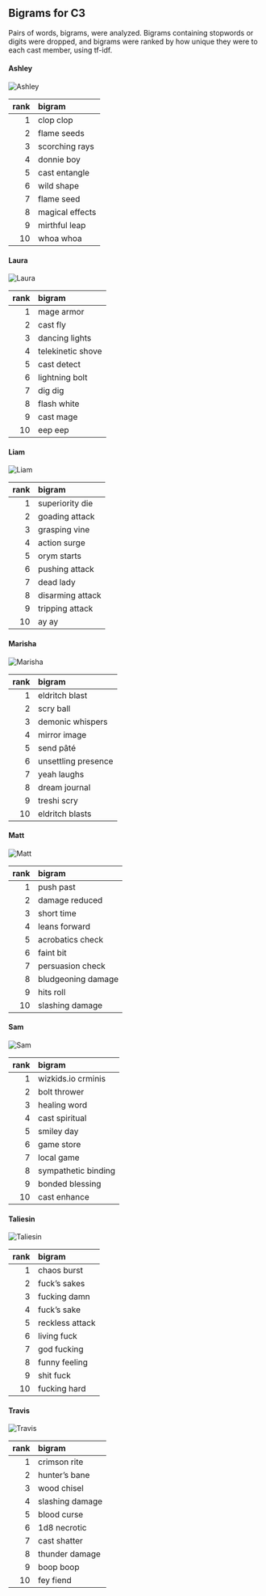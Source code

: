 
## Bigrams for C3

Pairs of words, bigrams, were analyzed. Bigrams containing stopwords or
digits were dropped, and bigrams were ranked by how unique they were to
each cast member, using tf-idf.

#### Ashley

![Ashley](../plots/bigramClouds/C3/C3ASHLEY.png)

| rank | bigram          |
| ---: | :-------------- |
|    1 | clop clop       |
|    2 | flame seeds     |
|    3 | scorching rays  |
|    4 | donnie boy      |
|    5 | cast entangle   |
|    6 | wild shape      |
|    7 | flame seed      |
|    8 | magical effects |
|    9 | mirthful leap   |
|   10 | whoa whoa       |

#### Laura

![Laura](../plots/bigramClouds/C3/C3LAURA.png)

| rank | bigram            |
| ---: | :---------------- |
|    1 | mage armor        |
|    2 | cast fly          |
|    3 | dancing lights    |
|    4 | telekinetic shove |
|    5 | cast detect       |
|    6 | lightning bolt    |
|    7 | dig dig           |
|    8 | flash white       |
|    9 | cast mage         |
|   10 | eep eep           |

#### Liam

![Liam](../plots/bigramClouds/C3/C3LIAM.png)

| rank | bigram           |
| ---: | :--------------- |
|    1 | superiority die  |
|    2 | goading attack   |
|    3 | grasping vine    |
|    4 | action surge     |
|    5 | orym starts      |
|    6 | pushing attack   |
|    7 | dead lady        |
|    8 | disarming attack |
|    9 | tripping attack  |
|   10 | ay ay            |

#### Marisha

![Marisha](../plots/bigramClouds/C3/C3MARISHA.png)

| rank | bigram              |
| ---: | :------------------ |
|    1 | eldritch blast      |
|    2 | scry ball           |
|    3 | demonic whispers    |
|    4 | mirror image        |
|    5 | send pâté           |
|    6 | unsettling presence |
|    7 | yeah laughs         |
|    8 | dream journal       |
|    9 | treshi scry         |
|   10 | eldritch blasts     |

#### Matt

![Matt](../plots/bigramClouds/C3/C3MATT.png)

| rank | bigram             |
| ---: | :----------------- |
|    1 | push past          |
|    2 | damage reduced     |
|    3 | short time         |
|    4 | leans forward      |
|    5 | acrobatics check   |
|    6 | faint bit          |
|    7 | persuasion check   |
|    8 | bludgeoning damage |
|    9 | hits roll          |
|   10 | slashing damage    |

#### Sam

![Sam](../plots/bigramClouds/C3/C3SAM.png)

| rank | bigram              |
| ---: | :------------------ |
|    1 | wizkids.io crminis  |
|    2 | bolt thrower        |
|    3 | healing word        |
|    4 | cast spiritual      |
|    5 | smiley day          |
|    6 | game store          |
|    7 | local game          |
|    8 | sympathetic binding |
|    9 | bonded blessing     |
|   10 | cast enhance        |

#### Taliesin

![Taliesin](../plots/bigramClouds/C3/C3TALIESIN.png)

| rank | bigram          |
| ---: | :-------------- |
|    1 | chaos burst     |
|    2 | fuck’s sakes    |
|    3 | fucking damn    |
|    4 | fuck’s sake     |
|    5 | reckless attack |
|    6 | living fuck     |
|    7 | god fucking     |
|    8 | funny feeling   |
|    9 | shit fuck       |
|   10 | fucking hard    |

#### Travis

![Travis](../plots/bigramClouds/C3/C3TRAVIS.png)

| rank | bigram          |
| ---: | :-------------- |
|    1 | crimson rite    |
|    2 | hunter’s bane   |
|    3 | wood chisel     |
|    4 | slashing damage |
|    5 | blood curse     |
|    6 | 1d8 necrotic    |
|    7 | cast shatter    |
|    8 | thunder damage  |
|    9 | boop boop       |
|   10 | fey fiend       |
